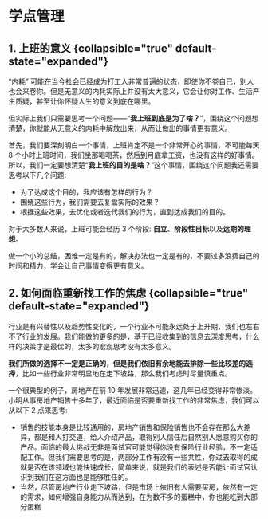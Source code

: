 # 学点管理

<show-structure depth="3"/>

## 1. 上班的意义 {collapsible="true" default-state="expanded"}

“内耗” 可能在当今社会已经成为打工人非常普遍的状态，即使你不卷自己，别人也会来卷你。但是无意义的内耗实际上并没有太大意义，它会让你对工作、生活产生质疑，甚至让你怀疑人生的意义到底在哪里。


但实际上我们只需要思考一个问题——“**我上班到底是为了啥？**”，围绕这个问题想清楚，你就能从无意义的内耗中解放出来，从而让做出的事情更有意义。


首先，我们要深刻明白一个事情，上班肯定不是一个非常开心的事情，不可能每天 8 个小时上班时间，我们坐那喝喝茶，然后到月底拿工资，也没有这样的好事情。所以，我们一定要想清楚“**我上班的目的是啥？**”这个事情，围绕这个问题我还需要思考以下几个问题:
- 为了达成这个目的，我应该有怎样的行为？
- 围绕这些行为，我们需要去复盘实际的效果？
- 根据这些效果，去优化或者迭代我们的行为，直到达成我们的目的。


对于大多数人来说，上班可能会经历 3 个阶段: **自立**、**阶段性目标**以及**远期的理想**。


做一个小的总结，困难一定是有的，解决办法也一定是有的，不要过多浪费自己的时间和精力，学会让自己事情变得更有意义。


## 2. 如何面临重新找工作的焦虑 {collapsible="true" default-state="expanded"}

行业是有兴替性以及趋势性变化的，一个行业不可能永远处于上升期，我们也左右不了行业的发展。我们能做的更多的是，基于已经收集到的信息去深度思考，什么样的决策才是最优的，太多的宏观思考没有太多意义。


**我们所做的选择不一定是正确的，但是我们依旧有余地能去排除一些比较差的选择**，比如一些行业非常明显地在走下坡路，那么我们考虑时尽量慎重点。


一个很典型的例子，房地产在前 10 年发展非常迅速，这几年已经变得非常惨淡。小明从事房地产销售十多年了，最近面临是否要重新找工作的非常焦虑，我们可以从以下 2 点来思考:
- 销售的技能本身是比较通用的，房地产销售和保险销售也不会存在那么大差异，都是和人打交道，给人介绍产品，取得别人信任后自然别人愿意购买你的产品。面临的最大挑战无非是面试官可能觉得你没有保险行业经验，不一定适配工作。但我们需要思考的是，两部分工作有没有一些共性，你过去取得的成就是否在该领域也能快速成长，简单来说，就是我们的表述是否能让面试官认识到我们在这方面也是能够胜任的。
- 当然，尽管房地产行业走下坡路，但是市场上依旧有人需要买房，依然有一定的需求，如何增强自身能力从而达到，在为数不多的蛋糕中，你也能吃到大部分蛋糕







